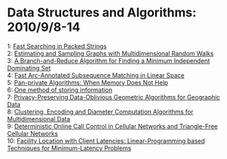 # Data Structures and Algorithms: 2010/9/8-14  
1: [Fast Searching in Packed Strings](https://doi.org/10.48550/arXiv.0907.3135)  
2: [Estimating and Sampling Graphs with Multidimensional Random Walks](https://doi.org/10.48550/arXiv.1002.1751)  
3: [A Branch-and-Reduce Algorithm for Finding a Minimum Independent  Dominating Set](https://doi.org/10.48550/arXiv.1009.1381)  
4: [Fast Arc-Annotated Subsequence Matching in Linear Space](https://doi.org/10.48550/arXiv.0911.0577)  
5: [Pan-private Algorithms: When Memory Does Not Help](https://doi.org/10.48550/arXiv.1009.1544)  
6: [One method of storing information](https://doi.org/10.48550/arXiv.1009.1697)  
7: [Privacy-Preserving Data-Oblivious Geometric Algorithms for Geographic  Data](https://doi.org/10.48550/arXiv.1009.1904)  
8: [Clustering, Encoding and Diameter Computation Algorithms for  Multidimensional Data](https://doi.org/10.48550/arXiv.1009.2160)  
9: [Deterministic Online Call Control in Cellular Networks and Triangle-Free  Cellular Networks](https://doi.org/10.48550/arXiv.1009.2322)  
10: [Facility Location with Client Latencies: Linear-Programming based  Techniques for Minimum-Latency Problems](https://doi.org/10.48550/arXiv.1009.2452)  